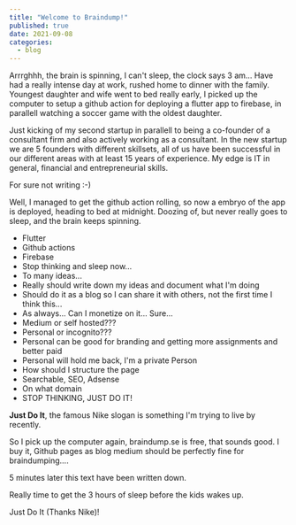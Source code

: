 ```yaml
---
title: "Welcome to Braindump!"
published: true
date: 2021-09-08
categories:
  - blog
---
```


Arrrghhh, the brain is spinning, I can't sleep, the clock says 3 am...
Have had a really intense day at work, rushed home to dinner with the family.
Youngest daughter and wife went to bed really early, I picked up the computer to setup a github action for deploying a flutter app to firebase, in parallell watching a soccer game with the oldest daughter.

Just kicking of my second startup in parallell to being a co-founder of a consultant firm and also actively working as a consultant.
In the new startup we are 5 founders with different skillsets, all of us have been successful in our different areas with at least 15 years of experience.
My edge is IT in general, financial and entrepreneurial skills.

For sure not writing :-)

Well, I managed to get the github action rolling, so now a embryo of the app is deployed, heading to bed at midnight.
Doozing of, but never really goes to sleep, and the brain keeps spinning.

* Flutter
* Github actions
* Firebase
* Stop thinking and sleep now...
* To many ideas...
* Really should write down my ideas and document what I'm doing
* Should do it as a blog so I can share it with others, not the first time I think this...
* As always... Can I monetize on it... Sure...
* Medium or self hosted???
* Personal or incognito???
* Personal can be good for branding and getting more assignments and better paid
* Personal will hold me back, I'm a private Person
* How should I structure the page
* Searchable, SEO, Adsense
* On what domain
* STOP THINKING, JUST DO IT!

**Just Do It**, the famous Nike slogan is something I'm trying to live by recently.

So I pick up the computer again, braindump.se is free, that sounds good.
I buy it, Github pages as blog medium should be perfectly fine for braindumping....

5 minutes later this text have been written down.

Really time to get the 3 hours of sleep before the kids wakes up.

Just Do It (Thanks Nike)!


